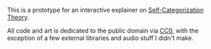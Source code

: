This is a prototype for an interactive explainer on [Self-Categorization Theory](https://en.wikipedia.org/wiki/Self-categorization_theory).

All code and art is dedicated to the public domain via
[CC0](http://creativecommons.org/publicdomain/zero/1.0/),
with the exception of a few external libraries and audio stuff I didn't make.